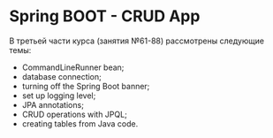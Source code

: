 # Spring BOOT - CRUD App

В третьей части курса (занятия №61-88) рассмотрены следующие темы:
- CommandLineRunner bean;
- database connection;
- turning off the Spring Boot banner;
- set up logging level;
- JPA annotations;
- CRUD operations with JPQL;
- creating tables from Java code.